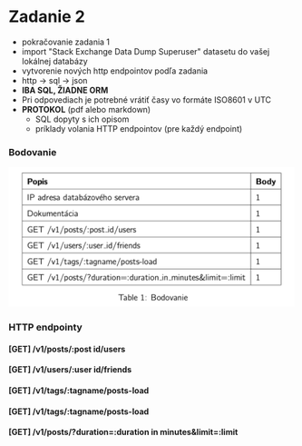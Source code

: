# Zadanie 2

* pokračovanie zadania 1
* import "Stack Exchange Data Dump Superuser" datasetu do vašej lokálnej databázy
* vytvorenie nových http endpointov podľa zadania
* http -> sql -> json
* **IBA SQL, ŽIADNE ORM** 
* Pri odpovediach je potrebné vrátiť časy vo formáte ISO8601 v UTC
* **PROTOKOL** (pdf alebo markdown)
    * SQL dopyty s ich opisom
    * príklady volania HTTP endpointov (pre každý endpoint)

### Bodovanie

![db scheme](./assets/bodovanie.png)


### HTTP endpointy

#### [GET] /v1/posts/:post id/users

#### [GET] /v1/users/:user id/friends

#### [GET] /v1/tags/:tagname/posts-load

#### [GET] /v1/tags/:tagname/posts-load

#### [GET] /v1/posts/?duration=:duration in minutes&limit=:limit